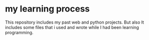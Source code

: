 # my learning process
This repository includes my past web and python projects.
But also It includes some files that i used and wrote while I had been learning programming.
